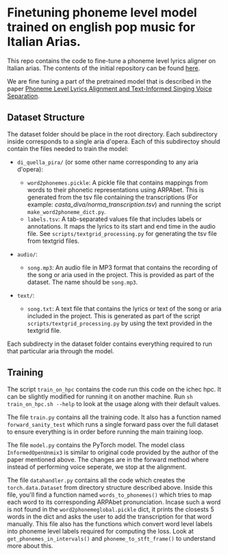 # Finetuning phoneme level model trained on english pop music for Italian Arias.

This repo contains the code to fine-tune a phoneme level lyrics aligner on Italian arias. The contents of the initial repository can be found [here](https://github.com/schufo/lyrics-aligner).

We are fine tuning a part of the pretrained model that is described in the paper [Phoneme Level Lyrics Alignment and Text-Informed
Singing Voice Separation](https://telecom-paris.hal.science/hal-03255334/file/2021_Phoneme_level_lyrics_alignment_and_text-informed_singing_voice_separation.pdf).

## Dataset Structure

The dataset folder should be place in the root directory. Each subdirectory inside corresponds to a single aria d'opera. Each of this subdirectoy should contain the files needed to train the model:

- `di_quella_pira/` (or some other name corresponding to any aria d'opera):
  - `word2phonemes.pickle`: A pickle file that contains mappings from words to their phonetic representations 
  using ARPAbet. This is generated from the tsv file containing the transcriptions 
  (For example: _casta_diva/norma_transcription.tsv_) and running the script `make_word2phoneme_dict.py`.
  - `labels.tsv`: A tab-separated values file that includes labels or annotations. It maps the lyrics to its start and end time in the audio file. See `scripts/textgrid_processing.py` for generating the tsv file from textgrid files.

- `audio/`:
  - `song.mp3`: An audio file in MP3 format that contains the recording of the song or aria used in the project. This is provided as part of the dataset. The name should be `song.mp3`.

- `text/`:
  - `song.txt`: A text file that contains the lyrics or text of the song or aria included in the project. This is generated as part of the script `scripts/textgrid_processing.py` by using the text provided in the textgrid file.

Each subdirecty in the dataset folder contains everything required to run that particular aria through the model.

## Training

The script `train_on_hpc` contains the code run this code on the ichec hpc. It can be slightly modified for running it on another machine. Run `sh train_on_hpc.sh --help` to look at the usage along with their default values.

The file `train.py` contains all the training code. It also has a function named `forward_sanity_test` which runs a single forward pass over the full dataset to ensure everything is in order before running the main training loop.

The file `model.py` contains the PyTorch model. The model class `InformedOpenUnmix3` is similar to original code provided by the author of the paper mentioned above. The changes are in the forward method where instead of performing voice seperate, we stop at the alignment.

The file `datahandler.py` contains all the code which creates the `torch.data.Dataset` from directory structure described above. Inside this file, you'll find a function named `words_to_phonemes()` which tries to map each word to its corresponding ARPAbet pronunciation. Incase such a word is not found in the `word2phonemeglobal.pickle` dict, it prints the closests 5 words in the dict and asks the user to add the transcription for that word manually.
This file also has the functions which convert word level labels into phoneme level labels required for computing the loss. Look at `get_phonemes_in_intervals()` and `phoneme_to_stft_frame()` to understand more about this.

